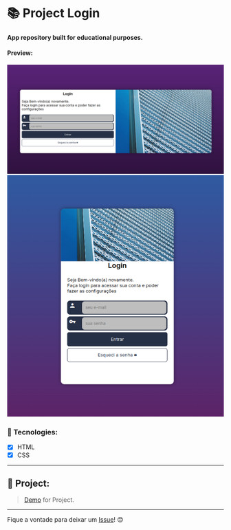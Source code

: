 # 📚 Project Login

#### App repository built for educational purposes.

#### Preview:
![Dekstop](imagens/login-desktop.png)
![Smartphone](imagens/login-smart.png)

### 🚀 Tecnologies:

- [x] HTML
- [x] CSS

---

## 🚧 Project:

> [Demo](https://projeto-login-swart.vercel.app/) for Project.

---

Fique a vontade para deixar um [Issue](https://github.com/rodineyw/projeto-login/issues)! 😊
